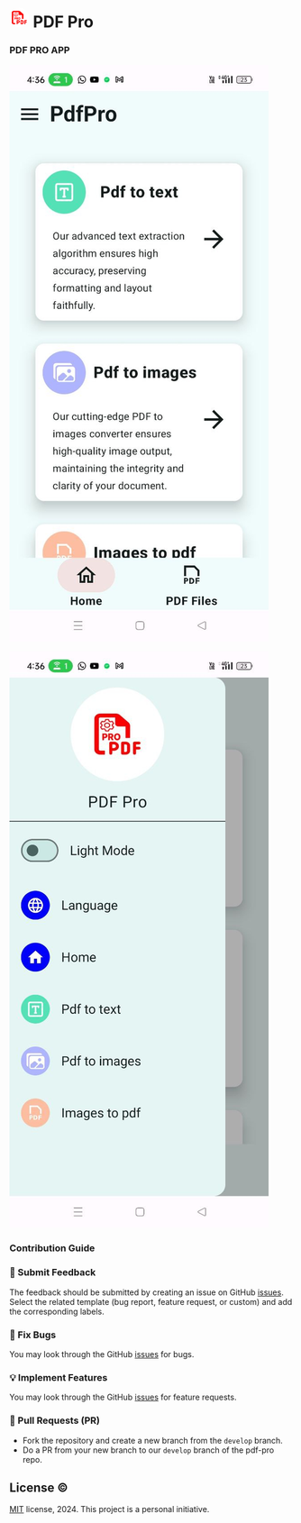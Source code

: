 # <img src="./app/src/main/launcher_icon-playstore.png" style="border-radius: 20px;" width="35px" alt="" /> PDF Pro 

### PDF PRO APP
![Home Screen](/Screenshots/home%20screen.jpg)

![navigation bar](/Screenshots/navigation%20bar.jpg)

### Contribution Guide

### 💬 Submit Feedback
The feedback should be submitted by creating an issue on GitHub [issues](https://github.com/panwar2001/pdf-pro/issues).
Select the related template (bug report, feature request, or custom) and add the corresponding labels.

### 🐞 Fix Bugs
You may look through the GitHub [issues](https://github.com/panwar2001/pdf-pro/issues) for bugs.

### 💡 Implement Features
You may look through the GitHub [issues](https://github.com/panwar2001/pdf-pro/issues) for feature requests.

### 🚀 Pull Requests (PR)
- Fork the repository and create a new branch from the `develop` branch.
- Do a PR from your new branch to our `develop` branch of the pdf-pro repo.

## License ©️ 
[MIT](https://opensource.org/license/mit/) license, 2024. This project is a personal initiative.

